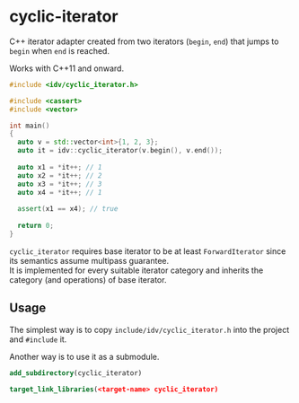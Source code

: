 # cyclic-iterator
C++ iterator adapter created from two iterators (`begin`, `end`) that jumps to `begin` when `end` is reached.

Works with C++11 and onward.

```c++
#include <idv/cyclic_iterator.h>

#include <cassert>
#include <vector>

int main()
{
  auto v = std::vector<int>{1, 2, 3};
  auto it = idv::cyclic_iterator(v.begin(), v.end());
  
  auto x1 = *it++; // 1
  auto x2 = *it++; // 2
  auto x3 = *it++; // 3
  auto x4 = *it++; // 1
  
  assert(x1 == x4); // true
  
  return 0;
}
```

`cyclic_iterator` requires base iterator to be at least `ForwardIterator` since its semantics assume multipass guarantee.  
It is implemented for every suitable iterator category and inherits the category (and operations) of base iterator.

## Usage

The simplest way is to copy `include/idv/cyclic_iterator.h` into the project and `#include` it.

Another way is to use it as a submodule.

```cmake
add_subdirectory(cyclic_iterator)

target_link_libraries(<target-name> cyclic_iterator)
```
